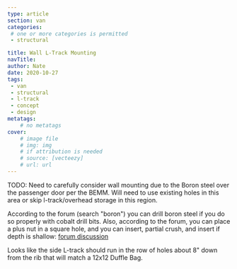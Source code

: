 ```yaml
---
type: article
section: van
categories: 
 # one or more categories is permitted
 - structural

title: Wall L-Track Mounting
navTitle:
author: Nate
date: 2020-10-27
tags:
 - van
 - structural
 - l-track
 - concept
 - design
metatags:
	# no metatags
cover: 
	# image file
	# img: img
	# if attribution is needed
	# source: [vecteezy]
	# url: url
---
```



TODO: Need to carefully consider wall mounting due to the Boron steel over the passenger door per the BEMM.  Will need to use existing holes in this area or skip l-track/overhead storage in this region.

According to the forum (search "boron") you can drill boron steel if you do so properly with cobalt drill bits.  Also, according to the forum, you can place a plus nut in a square hole, and you can insert, partial crush, and insert if depth is shallow: [forum discussion](https://www.fordtransitusaforum.com/threads/several-plusnut-questions-different-size-holes.67194/)

Looks like the side L-track should run in the row of holes about 8" down from the rib that will match a 12x12 Duffle Bag.

